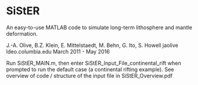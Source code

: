# SiStER
An easy-to-use MATLAB code to simulate long-term lithosphere and mantle deformation.

J.-A. Olive, B.Z. Klein, E. Mittelstaedt, M. Behn, G. Ito, S. Howell
jaolive <at> ldeo.columbia.edu
March 2011 - May 2016


Run SiStER_MAIN.m, then enter SiStER_Input_File_continental_rift when prompted to run the default case (a continental rifting example).
See overview of code / structure of the input file in SiStER_Overview.pdf
